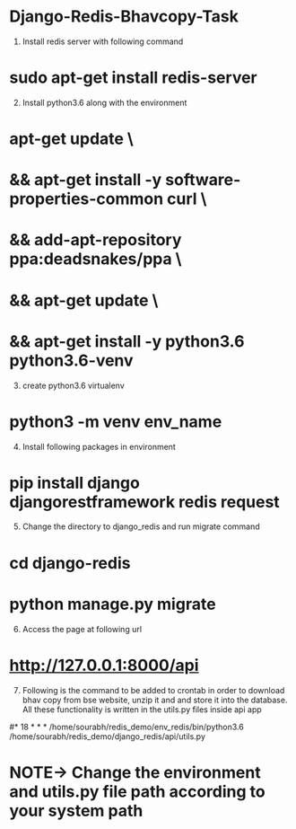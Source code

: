 # Django-Redis-Bhavcopy-Task

1. Install redis server with following command
# sudo apt-get install redis-server

2. Install python3.6 along with the environment
# apt-get update \
# && apt-get install -y software-properties-common curl \
# && add-apt-repository ppa:deadsnakes/ppa \
# && apt-get update \
# && apt-get install -y python3.6 python3.6-venv

3. create python3.6 virtualenv
# python3 -m venv env_name

4. Install following packages in environment
# pip install django djangorestframework redis request

5. Change the directory to django_redis and run migrate command
# cd django-redis
# python manage.py migrate

6. Access the page at following url
# http://127.0.0.1:8000/api

7. Following is the command to be added to crontab in order to download bhav copy from bse website, unzip it and and store it into the database. All these functionality is written in the utils.py files inside api app

#*  18  *   *   *   /home/sourabh/redis_demo/env_redis/bin/python3.6 /home/sourabh/redis_demo/django_redis/api/utils.py 

# NOTE-> Change the environment and utils.py file path according to your system path


